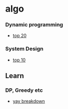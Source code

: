 # algo

### Dynamic programming
 - [top 20](https://www.geeksforgeeks.org/top-20-dynamic-programming-interview-questions/)
 
### System Design
 - [top 10](https://hackernoon.com/top-10-system-design-interview-questions-for-software-engineers-8561290f0444)

## Learn

### DP, Greedy etc
 - [yay breakdown](https://www.youtube.com/user/krispykarim/playlists)

